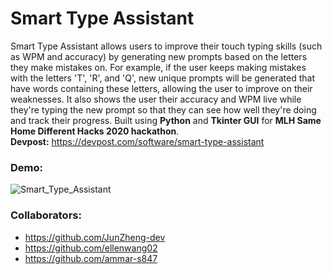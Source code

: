 # Smart Type Assistant
Smart Type Assistant allows users to improve their touch typing skills (such as WPM and accuracy) by generating new prompts based on the letters they make mistakes on. For example, if the user keeps making mistakes with the letters 'T', 'R', and 'Q', new unique prompts will be generated that have words containing these letters, allowing the user to improve on their weaknesses. It also shows the user their accuracy and WPM live while they're typing the new prompt so that they can see how well they're doing and track their progress. Built using **Python** and **Tkinter GUI** for **MLH Same Home Different Hacks 2020 hackathon**.
<br />
**Devpost:** https://devpost.com/software/smart-type-assistant
<br />

### Demo:
![Smart_Type_Assistant](https://github.com/JunZheng-dev/Smart-Type-Assistant/blob/master/preview/preview.gif?raw=true)

### Collaborators: 
* https://github.com/JunZheng-dev
* https://github.com/ellenwang02
* https://github.com/ammar-s847
